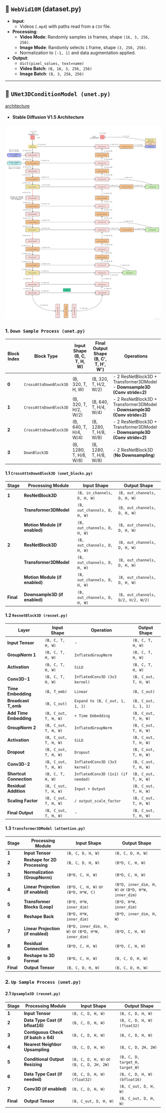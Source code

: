 
## **📌 `WebVid10M` (dataset.py)**
- **Input**:
  - Videos (`.mp4`) with paths read from a `CSV` file.
- **Processing**:
  - **Video Mode**: Randomly samples `16` frames, shape `(16, 3, 256, 256)`.
  - **Image Mode**: Randomly selects `1` frame, shape `(3, 256, 256)`.
  - Normalization to `[-1, 1]` and data augmentation applied.
- **Output**:
  - `dict(pixel_values, text=name)`
  - **Video Batch**: `(B, 16, 3, 256, 256)`
  - **Image Batch**: `(B, 3, 256, 256)`

---
## 📌 `UNet3DConditionModel (unet.py)`

[architecture](model_summary.md)
* #### Stable Diffusion V1.5 Architecture
![stable diffusion v1.5](34fa4d0b84ae70c0103cecbd024d2404.png)


### 1. `Down Sample Process (unet.py)`

| Block Index | Block Type                 | Input Shape (B, C, T, H, W) | Final Output Shape (B, C', T, H', W') | Operations |
|------------|--------------------------|---------------------------|--------------------------------|------------|
| **0**      | `CrossAttnDownBlock3D`    | (B, 320, T, H, W)         | (B, 320, T, H/2, W/2)         | - 2 ResNetBlock3D + Transformer3DModel <br> - **Downsample3D (Conv stride=2)** |
| **1**      | `CrossAttnDownBlock3D`    | (B, 320, T, H/2, W/2)     | (B, 640, T, H/4, W/4)        | - 2 ResNetBlock3D + Transformer3DModel <br> - **Downsample3D (Conv stride=2)** |
| **2**      | `CrossAttnDownBlock3D`    | (B, 640, T, H/4, W/4)    | (B, 1280, T, H/8, W/8)        | - 2 ResNetBlock3D + Transformer3DModel <br> - **Downsample3D (Conv stride=2)** |
| **3**      | `DownBlock3D`             | (B, 1280, T, H/8, W/8)    | (B, 1280, T, H/8, W/8)        | - 2 ResNetBlock3D (**No Downsampling**) |




#### 1.1 `CrossAttnDownBlock3D (unet_blocks.py)`

| **Stage** | **Processing Module**        | **Input Shape**                  | **Output Shape**                 |
|----------|------------------------------|----------------------------------|----------------------------------|
| **1**    | **ResNetBlock3D**             | `(B, in_channels, D, H, W)`      | `(B, out_channels, D, H, W)`    |
|          | **Transformer3DModel**        | `(B, out_channels, D, H, W)`     | `(B, out_channels, D, H, W)`    |
|          | **Motion Module (if enabled)**| `(B, out_channels, D, H, W)`     | `(B, out_channels, D, H, W)`    |
| **2**    | **ResNetBlock3D**             | `(B, out_channels, D, H, W)`     | `(B, out_channels, D, H, W)`    |
|          | **Transformer3DModel**        | `(B, out_channels, D, H, W)`     | `(B, out_channels, D, H, W)`    |
|          | **Motion Module (if enabled)**| `(B, out_channels, D, H, W)`     | `(B, out_channels, D, H, W)`    |
| **Final**| **Downsample3D (if enabled)** | `(B, out_channels, D, H, W)`     | `(B, out_channels, D/2, H/2, W/2)` |


#### 1.2 `ResnetBlock3D (resnet.py)`

| **Layer**              | **Input Shape**         | **Operation**                     | **Output Shape**        |
|------------------------|------------------------|-----------------------------------|-------------------------|
| **Input Tensor**       | `(B, C, T, H, W)`      | -                                 | `(B, C, T, H, W)`       |
| **GroupNorm 1**        | `(B, C, T, H, W)`      | `InflatedGroupNorm`               | `(B, C, T, H, W)`       |
| **Activation**         | `(B, C, T, H, W)`      | `SiLU`                            | `(B, C, T, H, W)`       |
| **Conv3D-1**          | `(B, C, T, H, W)`      | `InflatedConv3D (3x3 kernel)`     | `(B, C_out, T, H, W)`   |
| **Time Embedding**     | `(B, T_emb)`           | `Linear`                          | `(B, C_out)`            |
| **Broadcast T_emb**    | `(B, C_out)`           | `Expand to (B, C_out, 1, 1, 1)`  | `(B, C_out, 1, 1, 1)`   |
| **Add Time Embedding** | `(B, C_out, T, H, W)`  | `+ Time Embedding`                | `(B, C_out, T, H, W)`   |
| **GroupNorm 2**        | `(B, C_out, T, H, W)`  | `InflatedGroupNorm`               | `(B, C_out, T, H, W)`   |
| **Activation**         | `(B, C_out, T, H, W)`  | `SiLU`                            | `(B, C_out, T, H, W)`   |
| **Dropout**            | `(B, C_out, T, H, W)`  | `Dropout`                         | `(B, C_out, T, H, W)`   |
| **Conv3D-2**          | `(B, C_out, T, H, W)`  | `InflatedConv3D (3x3 kernel)`     | `(B, C_out, T, H, W)`   |
| **Shortcut Connection**| `(B, C, T, H, W)`      | `InflatedConv3D (1x1) (if needed)`| `(B, C_out, T, H, W)`   |
| **Residual Addition**  | `(B, C_out, T, H, W)`  | `Input + Output`                  | `(B, C_out, T, H, W)`   |
| **Scaling Factor**     | `(B, C_out, T, H, W)`  | `/ output_scale_factor`           | `(B, C_out, T, H, W)`   |
| **Final Output**       | `(B, C_out, T, H, W)`  | -                                 | `(B, C_out, T, H, W)`   |


#### 1.3 `Transformer3DModel (attention.py)`

| **Stage**  | **Processing Module**             | **Input Shape**                   | **Output Shape**                 |
|-----------|----------------------------------|----------------------------------|----------------------------------|
| **1**     | **Input Tensor**                 | `(B, C, D, H, W)`                | `(B, C, D, H, W)`               |
| **2**     | **Reshape for 2D Processing**     | `(B, C, D, H, W)`                | `(B*D, C, H, W)`                |
| **3**     | **Normalization (GroupNorm)**     | `(B*D, C, H, W)`                 | `(B*D, C, H, W)`                |
| **4**     | **Linear Projection (if enabled)** | `(B*D, C, H, W)` or `(B*D, H*W, C)` | `(B*D, inner_dim, H, W)` or `(B*D, H*W, inner_dim)` |
| **5**     | **Transformer Blocks (Loop)**     | `(B*D, H*W, inner_dim)`           | `(B*D, H*W, inner_dim)`         |
| **6**     | **Reshape Back**                  | `(B*D, H*W, inner_dim)`           | `(B*D, inner_dim, H, W)`        |
| **7**     | **Linear Projection (if enabled)** | `(B*D, inner_dim, H, W)` or `(B*D, H*W, inner_dim)` | `(B*D, C, H, W)` |
| **8**     | **Residual Connection**           | `(B*D, C, H, W)`                 | `(B*D, C, H, W)`                |
| **9**     | **Reshape to 3D Format**          | `(B*D, C, H, W)`                 | `(B, C, D, H, W)`               |
| **Final** | **Output Tensor**                 | `(B, C, D, H, W)`                | `(B, C, D, H, W)`               |


### 2. `Up Sample Process (unet.py)`

#### 2.1 `Upsample3D (resnet.py)`

| **Stage** | **Processing Module**           | **Input Shape**                | **Output Shape**               |
|----------|---------------------------------|--------------------------------|--------------------------------|
| **1**    | **Input Tensor**                | `(B, C, D, H, W)`              | `(B, C, D, H, W)`              |
| **2**    | **Data Type Cast (if bfloat16)** | `(B, C, D, H, W)`              | `(B, C, D, H, W) (float32)`    |
| **3**    | **Contiguous Check (if batch ≥ 64)** | `(B, C, D, H, W)`        | `(B, C, D, H, W)`              |
| **4**    | **Nearest Neighbor Upsampling** | `(B, C, D, H, W)`              | `(B, C, D, 2H, 2W)`            |
| **5**    | **Conditional Output Resizing** | `(B, C, D, H, W)` or `(B, C, D, 2H, 2W)` | `(B, C, D, target_H, target_W)` |
| **6**    | **Data Type Cast (if needed)**  | `(B, C, D, H, W) (float32)`    | `(B, C, D, H, W) (bfloat16)`   |
| **7**    | **Conv3D (if enabled)**         | `(B, C, D, H, W)`              | `(B, C_out, D, H, W)`          |
| **Final**| **Output Tensor**               | `(B, C_out, D, H, W)`          | `(B, C_out, D, H, W)`          |
